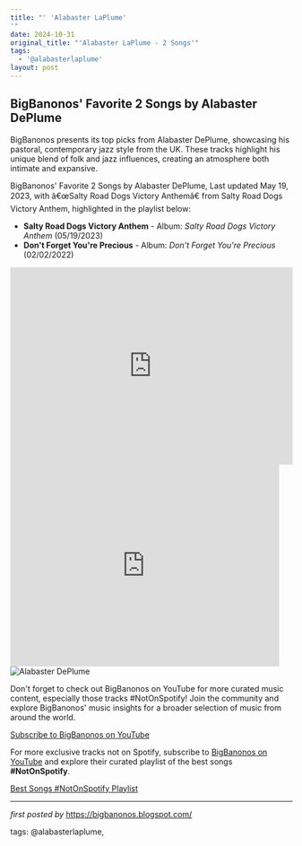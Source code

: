 ```yaml
---
title: "' 'Alabaster LaPlume'
'"
date: 2024-10-31
original_title: "'Alabaster LaPlume - 2 Songs'"
tags:
  - '@alabasterlaplume'
layout: post
---
```

<h2>BigBanonos' Favorite 2 Songs by Alabaster DePlume</h2> <p>BigBanonos presents its top picks from Alabaster DePlume, showcasing his pastoral, contemporary jazz style from the UK. These tracks highlight his unique blend of folk and jazz influences, creating an atmosphere both intimate and expansive.</p> <p>BigBanonos' Favorite 2 Songs by Alabaster DePlume, Last updated May 19, 2023, with â€œSalty Road Dogs Victory Anthemâ€ from Salty Road Dogs Victory Anthem, highlighted in the playlist below:</p> <ul> <li><strong>Salty Road Dogs Victory Anthem</strong> - Album: <em>Salty Road Dogs Victory Anthem</em> (05/19/2023)</li> <li><strong>Don't Forget You're Precious</strong> - Album: <em>Don't Forget You're Precious</em> (02/02/2022)</li>
</ul> <iframe allow="autoplay; clipboard-write; encrypted-media; fullscreen; picture-in-picture" allowfullscreen="" frameborder="0" height="352" loading="lazy" src="https://open.spotify.com/embed/playlist/0Bs0W6EoQgqEgO8caHz8HY?utm_source=generator" width="100%"></iframe> <iframe frameborder="0" height="360" src="https://youtube.com/embed/ktwQAeFRaRU?si=-gyfh_Jq1gqXP8Ob" width="480"></iframe><br /> <img alt="Alabaster DePlume" src="https://images.squarespace-cdn.com/content/v1/520030bee4b0929e453bbf09/1519625712924-4RS9TDBIOSMU4CGF33XA/HF17+-+eoincarey__1254.jpg" /> <p>Don't forget to check out BigBanonos on YouTube for more curated music content, especially those tracks #NotOnSpotify! Join the community and explore BigBanonos' music insights for a broader selection of music from around the world.</p> <p><a href="https://www.youtube.com/@BigBanonos" target="_blank">Subscribe to BigBanonos on YouTube</a></p>


<!--Subscribe and Playlist Links-->
<div>
    <p>For more exclusive tracks not on Spotify, subscribe to <a href="https://www.youtube.com/@BigBanonos" target="_blank">BigBanonos on YouTube</a> and explore their curated playlist of the best songs <strong>#NotOnSpotify</strong>.</p>
    <p><a href="https://www.youtube.com/playlist?list=PLtuNtuTatqI0kFahUCbtbfenC_ET5O_tr" target="_blank">Best Songs #NotOnSpotify Playlist<br /></a></p></div>

<hr />

<p><em>first posted by</em> <a href="https://bigbanonos.blogspot.com/" rel="noopener" target="_new">https://bigbanonos.blogspot.com/</a></p>

<p>tags: @alabasterlaplume,</p>
